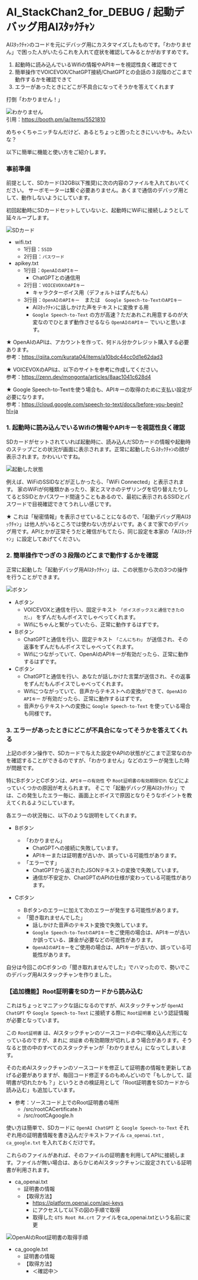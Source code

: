 # AI_StackChan2_for_DEBUG / 起動デバッグ用AIｽﾀｯｸﾁｬﾝ

AIｽﾀｯｸﾁｬﾝのコードを元にデバッグ用にカスタマイズしたものです。「わかりません」で困った人がいたらこれを入れて症状を確認してみるとかがおすすめです。

1. 起動時に読み込んでいるWifiの情報やAPIキーを視認性良く確認できて
2. 簡単操作でVOICEVOX/ChatGPT接続/ChatGPTとの会話の３段階のどこまで動作するかを確認できて
3. エラーがあったときにどこが不具合になってそうかを答えてくれます

打倒「わかりません！」

![わかりません](/img/wakarimasen.jpg)  
引用：https://booth.pm/ja/items/5521810

めちゃくちゃニッチなんだけど、あるとちょっと困ったときにいいかも。みたいな？

以下に簡単に機能と使い方をご紹介します。

### 事前準備

前提として、SDカード(32GB以下推奨)に次の内容のファイルを入れておいてください。
サーボモーターは繋ぐ必要ありません。あくまで通信のデバッグ用として、動作しないようにしています。

初回起動時にSDカードセットしていないと、起動時にWiFiに接続しようとして延々ループします。

![SDカード](/img/sd-card.jpg)

- wifi.txt
  - 1行目：`SSID`
  - 2行目：`パスワード`
- apikey.txt
  - 1行目：`OpenAIのAPIキー`
    - ChatGPTとの通信用
  - 2行目：`VOICEVOXのAPIキー`
    - キャラクターボイス用（デフォルトはずんだもん）
  - 3行目：`OpenAIのAPIキー`　または　`Google Speech-to-TextのAPIキー`
    - AIｽﾀｯｸﾁｬﾝに話しかけた声をテキストに変換する用
    - `Google Speech-to-Text` の方が高速？ただあれこれ用意するのが大変なのでひとまず動作させるなら `OpenAIのAPIキー` でいいと思います。

★ OpenAIのAPIは、アカウントを作って、何ドル分かクレジット購入する必要あります。  
参考：https://qiita.com/kurata04/items/a10bdc44cc0d1e62dad3

★ VOICEVOXのAPIは、以下のサイトを参考に作成してください。  
参考：https://zenn.dev/mongonta/articles/8aac1041c628d4

★ Google Speech-to-Textを使う場合も、APIキーの取得のために支払い設定が必要になります。  
参考：https://cloud.google.com/speech-to-text/docs/before-you-begin?hl=ja

### 1. 起動時に読み込んでいるWifiの情報やAPIキーを視認性良く確認

SDカードがセットされていれば起動時に、読み込んだSDカードの情報や起動時のステップごとの状況が画面に表示されます。正常に起動したらｽﾀｯｸﾁｬﾝの顔が表示されます。かわいいですね。

![起動した状態](/img/wake-up-done.jpg)

例えば、WiFiのSSIDなどが正しかったら、「WiFi Connected」と表示されます。
家のWiFiが何種類かあったり、家とスマホのテザリングを切り替えたりしてるとSSIDとかパスワード間違うこともあるので、最初に表示されるSSIDとパスワードで目視確認できてうれしい感じです。

★ これは「秘密情報」を表示させていることになるので、「起動デバッグ用AIｽﾀｯｸﾁｬﾝ」は他人がいるところでは使わない方がよいです。あくまで家でのデバッグ用です。APIとかが正常そうだと確信がもてたら、同じ設定を本家の「AIｽﾀｯｸﾁｬﾝ」に設定してあげてください。

### 2. 簡単操作でつぎの３段階のどこまで動作するかを確認

正常に起動した「起動デバッグ用AIｽﾀｯｸﾁｬﾝ」は、この状態から次の3つの操作を行うことができます。

![ボタン](/img/button.jpg)

- Aボタン
  - VOICEVOXと通信を行い、固定テキスト `「ボイスボックスと通信できたのだ。」` をずんだもんボイスでしゃべってくれます。
  - Wifiにちゃんと繋がっていたら、正常に動作するはずです。
- Bボタン
  - ChatGPTと通信を行い、固定テキスト `「こんにちわ」` が送信され、その返事をずんだもんボイスでしゃべってくれます。
  - Wifiにつながっていて、OpenAIのAPIキーが有効だったら、正常に動作するはずです。
- Cボタン
  - ChatGPTと通信を行い、あなたが話しかけた言葉が送信され、その返事をずんだもんボイスでしゃべってくれます。
  - Wifiにつながっていて、音声からテキストへの変換ができて、`OpenAIのAPIキー` が有効だったら、正常に動作するはずです。
  - 音声からテキストへの変換に `Google Speech-to-Text` を使っている場合も同様です。


### 3. エラーがあったときにどこが不具合になってそうかを答えてくれる

上記のボタン操作で、SDカードで与えた設定やAPIの状態がどこまで正常なのかを確認することができるのですが、「わかりません」などのエラーが発生した時が問題です。

特にBボタンとCボタンは、`APIキーの有効性` や `Root証明書の有効期限切れ` などによっていくつかの原因が考えられます。
そこで「起動デバッグ用AIｽﾀｯｸﾁｬﾝ」では、この発生したエラー毎に、画面上とボイスで原因となりそうなポイントを教えてくれるようにしています。

各エラーの状況毎に、以下のような説明をしてくれます。

- Bボタン
  - 「わかりません」
    - ChatGPTへの接続に失敗しています。
    - APIキーまたは証明書が古いか、誤っている可能性があります。
  - 「エラーです」
    - ChatGPTから返されたJSONテキストの変換で失敗しています。
    - 通信が不安定か、ChatGPTのAPIの仕様が変わっている可能性があります。

- Cボタン
  - Bボタンのエラーに加えて次のエラーが発生する可能性があります。
  - 「聞き取れませんでした」
    - 話しかけた音声のテキスト変換で失敗しています。
    - `Google Speech-to-TextのAPIキー`をご使用の場合は、APIキーが古いか誤っている、課金が必要などの可能性があります。
    - `OpenAIのAPIキー`をご使用の場合は、APIキーが古いか、誤っている可能性があります。

自分は今回このCボタンの「聞き取れませんでした」でハマったので、勢いでこのデバッグ用AIスタックチャンを作りました。

### 【追加機能】Root証明書をSDカードから読み込む

これはちょっとマニアックな話になるのですが、AIスタックチャンが `OpenAI ChatGPT` や `Google Speech-to-Text` に接続する際に `Root証明書` という認証情報が必要となっています。

この `Root証明書` は、AIスタックチャンのソースコードの中に埋め込んだ形になっているのですが、まれに `認証書` の有効期限が切れしまう場合があります。そうなると世の中のすべてのスタックチャンが「わかりません」になってしまいます。

そのためAIスタックチャンのソースコードを修正して証明書の情報を更新してあげる必要がありますが、毎回コード修正するのもめんどいので「もしかして、証明書が切れたかも？」というときの検証用として「Root証明書をSDカードから読み込む」も追加しています。

- 参考：ソースコード上でのRoot証明書の場所
  - /src/rootCACertificate.h
  - /src/rootCAgoogle.h

使い方は簡単で、SDカードに `OpenAI ChatGPT` と `Google Speech-to-Text` それぞれ用の証明書情報を書き込んだテキストファイル `ca_openai.txt` , `ca_google.txt` を入れておくだけです。

これらのファイルがあれば、そのファイルの証明書を利用してAPIに接続します。ファイルが無い場合は、あらかじめAIスタックチャンに設定されている証明書が利用されます。

- ca_openai.txt
  - 証明書の情報
  - 【取得方法】
    - https://platform.openai.com/api-keys
    - にアクセスして以下の図の手順で取得
    - 取得した `GTS Root R4.crt` ファイルをca_openai.txtという名前に変更

![OpenAIのRoot証明書の取得手順](/img/openai-root-ca.jpg)

- ca_google.txt
  - 証明書の情報
  - 【取得方法】
    - ＜確認中＞
